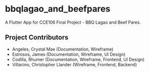 # bbqlagao_and_beefpares

A Flutter App for CCE106 Final Project - BBQ Lagao and Beef Pares.

## Project Contributors
- Angeles, Crystal Mae \(Documentation, Wireframe)
- Estrosos, James \(Documentation, Wireframe, UI Design)
- Codilla, Rhumer \(Documentation, Wireframe, Frontend, UI Design)
- Villacino, Christopher Llander \(Wireframe, Frontend, Backend)
